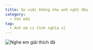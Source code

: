 ```yaml
---
title: Sự việc không như anh nghĩ đâu
category:
  - Văn mẫu
tag:
  - Anh em cc tình nghĩa xl
---
```


![Nghe em giải thích đã](/nguoi-dan-ong-that-vong.jpg "Nghe em giải thích đã")